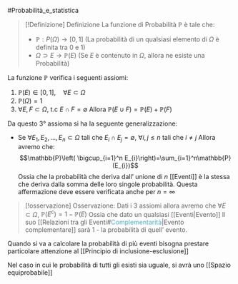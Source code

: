 #Probabilità_e_statistica 
>[!Definizione] Definizione
>La funzione di Probabilità $\mathbb{P}$ è tale che:
>- $\mathbb{P}:P(\Omega)\to[0,1]$ (La probabilità di un qualsiasi elemento di $\Omega$ è definita tra 0 e 1)
>- $\Omega \supset E\to\mathbb{P}(E)$ (Se $E$ è contenuto in $\Omega$, allora ne esiste una Probabilità)

La funzione $\mathbb{P}$ verifica i seguenti assiomi:
1. $\mathbb{P}(E)\in[0,1], \quad\forall E\subset \Omega$
2. $\mathbb{P}(\Omega)=1$
3. $\forall E,F\subset \Omega$, t.c $E\cap F=\emptyset$ Allora $\mathbb{P}(E\cup F)=\mathbb{P}(E)+\mathbb{P}(F)$

Da questo 3° assioma si ha la seguente generalizzazione:
- Se $\forall E_{1},E_{2},\dots,E_{n}\subset \Omega$ tali che $E_{i}\cap E_{j}=\emptyset$, $\forall i,j\leq n$ tali che  $i\neq j$ Allora avremo che:
$$\mathbb{P}\left( \bigcup_{i=1}^n E_{i}\right)=\sum_{i=1}^n\mathbb{P}(E_{i})$$
Ossia che la probabilità che deriva dall’ unione di $n$ [[Eventi]] è la stessa che deriva dalla somma delle loro singole probabilità. Questa affermazione deve essere verificata anche per $n=\infty$

>[!osservazione] Osservazione:
>Dati i 3 assiomi allora avremo che
>$\forall E\subset \Omega$, $\mathbb{P}(E^c)=1-\mathbb{P}(E)$
>Ossia che dato un qualsiasi [[Eventi|Evento]] Il suo [[Relazioni tra gli Eventi#<font color=" 4bacc6">Complementarità</font>|Evento complementare]] sarà 1 - la probabilità di quell’ evento.

Quando si va a calcolare la probabilità di più eventi bisogna prestare particolare attenzione al [[Principio di inclusione-esclusione]]

Nel caso in cui le probabilità di tutti gli esisti sia uguale, si avrà uno [[Spazio equiprobabile]]
